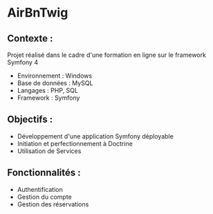 # AirBnTwig


## Contexte : 
Projet réalisé dans le cadre d'une formation en ligne sur le framework Symfony 4

- Environnement : Windows
- Base de données : MySQL
- Langages : PHP, SQL
- Framework : Symfony


## Objectifs : 
 - Développement d'une application Symfony déployable
 - Initiation et perfectionnement à Doctrine
 - Utilisation de Services



## Fonctionnalités : 
 - Authentification
 - Gestion du compte
 - Gestion des réservations
